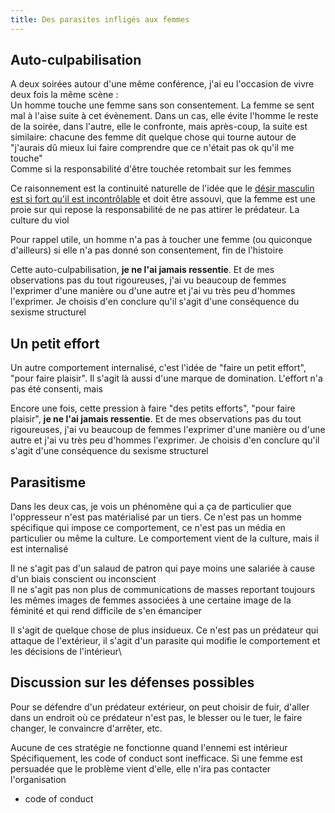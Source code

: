 ```yaml
---
title: Des parasites infligés aux femmes
---
```



## Auto-culpabilisation

A deux soirées autour d'une même conférence, j'ai eu l'occasion de vivre deux fois la même scène :\
Un homme touche une femme sans son consentement. La femme se sent mal à l'aise suite à cet évènement. Dans un cas, elle évite l'homme le reste de la soirée, dans l'autre, elle le confronte, mais après-coup, la suite est similaire: chacune des femme dit quelque chose qui tourne autour de "j'aurais dû mieux lui faire comprendre que ce n'était pas ok qu'il me touche"\
Comme si la responsabilité d'être touchée retombait sur les femmes

Ce raisonnement est la continuité naturelle de l'idée que le [désir masculin est si fort qu'il est incontrôlable](https://revolutionfeministe.wordpress.com/2017/08/06/le-mythe-de-la-pulsion-sexuelle-incontrolable/) et doit être assouvi, que la femme est une proie sur qui repose la responsabilité de ne pas attirer le prédateur. La culture du viol

Pour rappel utile, un homme n'a pas à toucher une femme (ou quiconque d'ailleurs) si elle n'a pas donné son consentement, fin de l'histoire

Cette auto-culpabilisation, **je ne l'ai jamais ressentie**. Et de mes observations pas du tout rigoureuses, j'ai vu beaucoup de femmes l'exprimer d'une manière ou d'une autre et j'ai vu très peu d'hommes l'exprimer. Je choisis d'en conclure qu'il s'agit d'une conséquence du sexisme structurel


## Un petit effort

Un autre comportement internalisé, c'est l'idée de "faire un petit effort", "pour faire plaisir". Il s'agit là aussi d'une marque de domination. L'effort n'a pas été consenti, mais 

Encore une fois, cette pression à faire "des petits efforts", "pour faire plaisir", **je ne l'ai jamais ressentie**. Et de mes observations pas du tout rigoureuses, j'ai vu beaucoup de femmes l'exprimer d'une manière ou d'une autre et j'ai vu très peu d'hommes l'exprimer. Je choisis d'en conclure qu'il s'agit d'une conséquence du sexisme structurel


## Parasitisme

Dans les deux cas, je vois un phénomène qui a ça de particulier que l'oppresseur n'est pas matérialisé par un tiers. Ce n'est pas un homme spécifique qui impose ce comportement, ce n'est pas un média en particulier ou même la culture. Le comportement vient de la culture, mais il est internalisé

Il ne s'agit pas d'un salaud de patron qui paye moins une salariée à cause d'un biais conscient ou inconscient\
Il ne s'agit pas non plus de communications de masses reportant toujours les mêmes images de femmes associées à une certaine image de la féminité et qui rend difficile de s'en émanciper

Il s'agit de quelque chose de plus insidueux. Ce n'est pas un prédateur qui attaque de l'extérieur, il s'agit d'un parasite qui modifie le comportement et les décisions de l'intérieur\


## Discussion sur les défenses possibles

Pour se défendre d'un prédateur extérieur, on peut choisir de fuir, d'aller dans un endroit où ce prédateur n'est pas, le blesser ou le tuer, le faire changer, le convaincre d'arrêter, etc.

Aucune de ces stratégie ne fonctionne quand l'ennemi est intérieur\
Spécifiquement, les code of conduct sont inefficace. Si une femme est persuadée que le problème vient d'elle, elle n'ira pas contacter l'organisation


- code of conduct





